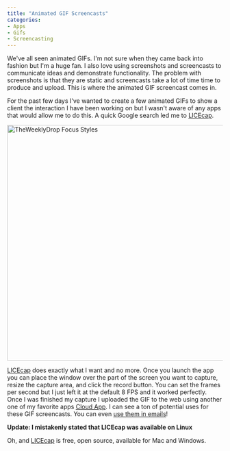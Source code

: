 ```yaml
---
title: "Animated GIF Screencasts"
categories:
- Apps
- Gifs
- Screencasting
---
```


We've all seen animated GIFs. I'm not sure when they came back into fashion but I'm a huge fan. I also love using screenshots and screencasts to communicate ideas and demonstrate functionality. The problem with screenshots is that they are static and screencasts take a lot of time time to produce and upload. This is where the animated GIF screencast comes in.

For the past few days I've wanted to create a few animated GIFs to show a client the interaction I have been working on but I wasn't aware of any apps that would allow me to do this. A quick Google search led me to [LICEcap](http://www.cockos.com/licecap/).

<img src="http://f.cl.ly/items/240x1P3s3P072Y3x1F0k/twd.gif" alt="TheWeeklyDrop Focus Styles" width="550" height="" class="right" />

[LICEcap](http://www.cockos.com/licecap/) does exactly what I want and no more. Once you launch the app you can place the window over the part of the screen you want to capture, resize the capture area, and click the record button. You can set the frames per second but I just left it at the default 8 FPS and it worked perfectly.  Once I was finished my capture I uploaded the GIF to the web using another one of my favorite apps [Cloud App](http://getcloudapp.com/). I can see a ton of potential uses for these GIF screencasts. You can even [use them in emails](http://blog.mailchimp.com/showing-vs-telling-with-gifs/)!

**Update: I mistakenly stated that LICEcap was available on Linux**

Oh, and [LICEcap](http://www.cockos.com/licecap/) is free, open source, available for Mac and Windows.



